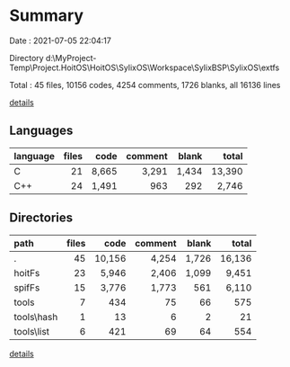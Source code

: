 # Summary

Date : 2021-07-05 22:04:17

Directory d:\MyProject-Temp\Project.HoitOS\HoitOS\SylixOS\Workspace\SylixBSP\SylixOS\extfs

Total : 45 files,  10156 codes, 4254 comments, 1726 blanks, all 16136 lines

[details](details.md)

## Languages
| language | files | code | comment | blank | total |
| :--- | ---: | ---: | ---: | ---: | ---: |
| C | 21 | 8,665 | 3,291 | 1,434 | 13,390 |
| C++ | 24 | 1,491 | 963 | 292 | 2,746 |

## Directories
| path | files | code | comment | blank | total |
| :--- | ---: | ---: | ---: | ---: | ---: |
| . | 45 | 10,156 | 4,254 | 1,726 | 16,136 |
| hoitFs | 23 | 5,946 | 2,406 | 1,099 | 9,451 |
| spifFs | 15 | 3,776 | 1,773 | 561 | 6,110 |
| tools | 7 | 434 | 75 | 66 | 575 |
| tools\hash | 1 | 13 | 6 | 2 | 21 |
| tools\list | 6 | 421 | 69 | 64 | 554 |

[details](details.md)